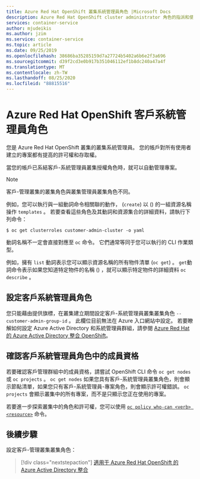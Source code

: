 ```yaml
---
title: Azure Red Hat OpenShift 叢集系統管理員角色 |Microsoft Docs
description: Azure Red Hat OpenShift cluster administrator 角色的指派和使用方式
services: container-service
author: mjudeikis
ms.author: jzim
ms.service: container-service
ms.topic: article
ms.date: 09/25/2019
ms.openlocfilehash: 38686ba35285159d7a27724b5402a6b6e2f3a696
ms.sourcegitcommit: d39f2cd3e0b917b351046112ef1b8dc240a47a4f
ms.translationtype: MT
ms.contentlocale: zh-TW
ms.lasthandoff: 08/25/2020
ms.locfileid: "88815516"
---
```

# <a name="azure-red-hat-openshift-customer-administrator-role"></a>Azure Red Hat OpenShift 客戶系統管理員角色
 
您是 Azure Red Hat OpenShift 叢集的叢集系統管理員。 您的帳戶對所有使用者建立的專案都有提高的許可權和存取權。

當您的帳戶已系結客戶-系統管理員叢集授權角色時，就可以自動管理專案。

> [!Note] 
> 客戶-管理叢集的叢集角色與叢集管理員叢集角色不同。

例如，您可以執行與一組動詞命令相關聯的動作， (`create`) 以 () 的一組資源名稱操作 `templates` 。 若要查看這些角色及其動詞和資源集合的詳細資料，請執行下列命令：

`$ oc get clusterroles customer-admin-cluster -o yaml`

動詞名稱不一定會直接對應至 `oc` 命令。 它們通常等同于您可以執行的 CLI 作業類型。 

例如，擁有 `list` 動詞表示您可以顯示資源名稱的所有物件清單 (`oc get`) 。 `get`動詞命令表示如果您知道特定物件的名稱 () ，就可以顯示特定物件的詳細資料 `oc describe` 。

## <a name="configure-the-customer-administrator-role"></a>設定客戶系統管理員角色

您只能藉由提供旗標，在叢集建立期間設定客戶-系統管理員叢集叢集角色 `--customer-admin-group-id` 。 此欄位目前無法在 Azure 入口網站中設定。 若要瞭解如何設定 Azure Active Directory 和系統管理員群組，請參閱 [Azure Red Hat 的 Azure Active Directory 整合 OpenShift](howto-aad-app-configuration.md)。

## <a name="confirm-membership-in-the-customer-administrator-role"></a>確認客戶系統管理員角色中的成員資格

若要確認客戶管理群組中的成員資格，請嘗試 OpenShift CLI 命令 `oc get nodes` 或 `oc projects` 。 `oc get nodes` 如果您具有客戶-系統管理員叢集角色，則會顯示節點清單，如果您只有客戶-系統管理員-專案角色，則會顯示許可權錯誤。 `oc projects` 會顯示叢集中的所有專案，而不是只顯示您正在使用的專案。

若要進一步探索叢集中的角色和許可權，您可以使用 [`oc policy who-can <verb> <resource>`](https://docs.openshift.com/container-platform/3.11/admin_guide/manage_rbac.html#managing-role-bindings) 命令。

## <a name="next-steps"></a>後續步驟

設定客戶-管理叢集叢集角色：
> [!div class="nextstepaction"]
> [適用于 Azure Red Hat OpenShift 的 Azure Active Directory 整合](howto-aad-app-configuration.md)
